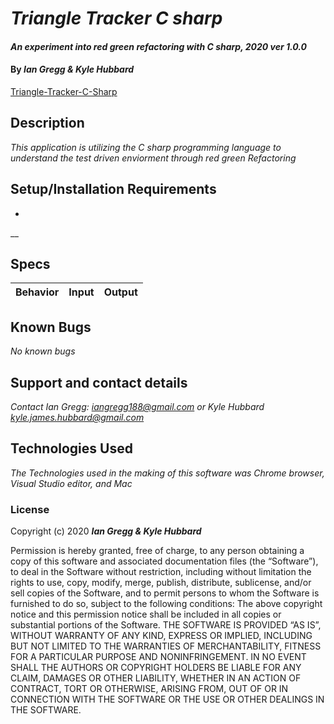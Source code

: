 # _Triangle Tracker C sharp_

#### _An experiment into red green refactoring with C sharp, 2020 ver 1.0.0_

#### By _Ian Gregg & Kyle Hubbard_
[Triangle-Tracker-C-Sharp](https://github.com/oldgregg89/Triangle-Tracker-C-Sharp)

## Description

_This application is utilizing the C sharp programming language to understand the test driven enviorment through red green Refactoring_

## Setup/Installation Requirements


* 

__

## Specs

| Behavior    | Input | Output |
| :---------- | ----- | -----: |



## Known Bugs

_No known bugs_

## Support and contact details

_Contact Ian Gregg: <iangregg188@gmail.com>
or
Kyle Hubbard <kyle.james.hubbard@gmail.com>_

## Technologies Used

_The Technologies used in the making of this software was Chrome browser, Visual Studio editor, and Mac_

### License

Copyright (c) 2020 **_Ian Gregg & Kyle Hubbard_**

Permission is hereby granted, free of charge, to any person obtaining a copy of this software and associated documentation files (the “Software”), to deal in the Software without restriction, including without limitation the rights to use, copy, modify, merge, publish, distribute, sublicense, and/or sell copies of the Software, and to permit persons to whom the Software is furnished to do so, subject to the following conditions:
The above copyright notice and this permission notice shall be included in all copies or substantial portions of the Software.
THE SOFTWARE IS PROVIDED “AS IS”, WITHOUT WARRANTY OF ANY KIND, EXPRESS OR IMPLIED, INCLUDING BUT NOT LIMITED TO THE WARRANTIES OF MERCHANTABILITY, FITNESS FOR A PARTICULAR PURPOSE AND NONINFRINGEMENT. IN NO EVENT SHALL THE AUTHORS OR COPYRIGHT HOLDERS BE LIABLE FOR ANY CLAIM, DAMAGES OR OTHER LIABILITY, WHETHER IN AN ACTION OF CONTRACT, TORT OR OTHERWISE, ARISING FROM, OUT OF OR IN CONNECTION WITH THE SOFTWARE OR THE USE OR OTHER DEALINGS IN THE SOFTWARE.